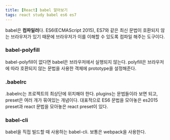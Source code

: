 ```yaml
---
title: [React] babel 알아보기
tags: react study babel es6 es7
---
```


babel은 **컴파일러**다. ES6(ECMAScript 2015), ES7와 같은 최신 문법이 호환되지 않는 브라우저가 있기 때문에 브라우저가 이를 이해할 수 있도록 컴파일 해주는 도구이다.

### babel-polyfill

babel-polyfill이 없다면 babel은 브라우저에서 실행되지 않는다. polyfill은 브라우저에 따라 호환되지 않는 문법을 사용한 객체에 prototype을 설정해준다.

### .babelrc

.babelrc는 프로젝트의 최상단에 위치해야 한다. plugins는 문법들이라 보면 되고, preset은 여러 개가 묶여있는 개념이다. 대표적으로 ES6 문법을 모아놓은 es2015 preset과 react 문법을 모아놓은 react preset이 있다.

### babel-cli

babel을 직접 빌드할 때 사용하는 babel-cli. 보통은 webpack을 사용한다.
